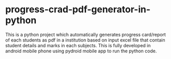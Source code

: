 # progress-crad-pdf-generator-in-python
This is a python project which automatically generates progress card/report of each students as pdf in a institution based on input excel file that contain student details and marks in each subjects.
This is fully developed in android mobile phone using pydroid mobile app to run the python code.

